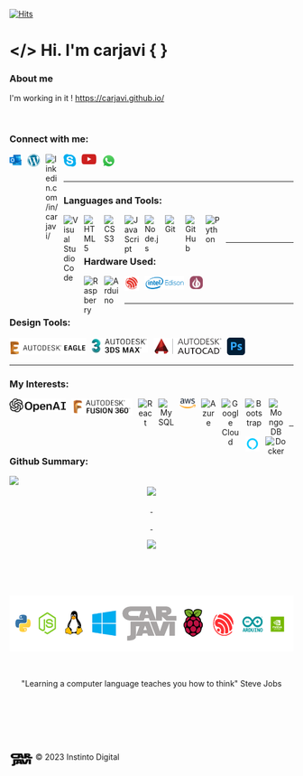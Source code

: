 <!-- Counter Visits:START -->

[![Hits](https://hits.seeyoufarm.com/api/count/incr/badge.svg?url=https%3A%2F%2Fgithub.com%2Fcarjavi%2Fhit-counter&count_bg=%2379C83D&title_bg=%23555555&icon=github.svg&icon_color=%23E7E7E7&title=Visitors%3A+Today%2FTotal&edge_flat=false)](https://hits.seeyoufarm.com)

<!-- Counter Visits:END -->

# </> Hi. I'm carjavi { }

### About me
I'm working in it !
https://carjavi.github.io/

<br>


### Connect with me:
<div>
  <a href="mailto:carjavi@hotmail.com"><img  align="left" alt="carjavi@hotmail.com" width="22px" style="padding-right:10px;" src="https://raw.githubusercontent.com/carjavi/carjavi/master/img/outlook.svg"/></a> 

  <a href="https://instintodigital.net"><img  align="left" alt="instintodigital.net/" width="22px" style="padding-right:10px;" src="https://raw.githubusercontent.com/carjavi/carjavi/master/img/wordpress.svg"/></a> 

  <a href="https://www.linkedin.com/in/carjavi"><img  align="left" alt="linkedin.com/in/carjavi/" width="22px" style="padding-right:10px;" src="https://cdn.jsdelivr.net/gh/devicons/devicon/icons/linkedin/linkedin-original.svg"/></a> 

  <a href="https://join.skype.com/invite/JbYFwnfy7UVc"><img  align="left" alt="join.skype.com/invite/JbYFwnfy7UVc" width="22px" style="padding-right:10px;" src="https://raw.githubusercontent.com/carjavi/carjavi/master/img/skype-icon.svg"/></a> 

  <a href="https://www.youtube.com/channel/UCuG7gHwGSb-3hRSI_5-2Tow"><img  align="left" alt="youtube.com/@carjavitube" width="26px" style="padding-right:10px;" src="./img/cdnlogo.com_youtube-icon.svg"/></a> 

  <a href="https://wa.me/+56986116068"><img  align="left" alt="wa.me/+56986116068" width="24px" style="padding-right:10px;" src="./img/cdnlogo.com_whatsapp-icon.svg"/></a>  
</div>
     
<br>

<br>


---
### Languages and Tools: <!-- faltan los de autodesk ++++++++++++++++++++++-->

<img align="left" alt="Visual Studio Code" width="26px" src="https://cdn.jsdelivr.net/gh/devicons/devicon/icons/vscode/vscode-original.svg" style="padding-right:10px;" />
<img align="left" alt="HTML5" width="26px" src="https://cdn.jsdelivr.net/gh/devicons/devicon/icons/html5/html5-original.svg" style="padding-right:10px;" />
<img align="left" alt="CSS3" width="26px" src="https://cdn.jsdelivr.net/gh/devicons/devicon/icons/css3/css3-original.svg" style="padding-right:10px;" />
<img align="left" alt="JavaScript" width="26px" src="https://cdn.jsdelivr.net/gh/devicons/devicon/icons/javascript/javascript-original.svg" style="padding-right:10px;" />
<img align="left" alt="Node.js" width="26px" src="https://cdn.jsdelivr.net/gh/devicons/devicon/icons/nodejs/nodejs-original.svg" style="padding-right:10px;" />
<img align="left" alt="Git" width="26px" src="https://cdn.jsdelivr.net/gh/devicons/devicon/icons/git/git-original.svg" style="padding-right:10px;" />
<img align="left" alt="GitHub" width="26px" src="https://user-images.githubusercontent.com/3369400/139448065-39a229ba-4b06-434b-bc67-616e2ed80c8f.png" style="padding-right:10px;" />
<img align="left" alt="Python" width="26px" src="https://cdn.jsdelivr.net/gh/devicons/devicon/icons/python/python-original.svg"  style="padding-right:10px;"/>

<img align="left" alt="" width="26px" style="padding-right:10px;" src="https://cdn.jsdelivr.net/gh/devicons/devicon/icons/sqlite/sqlite-original.svg" />

          
          
<br>

<br>

<!-- Design autodesk, Autocad, fusion, 3D studio, photoshop -->


---
### Hardware Used: 
<img align="left" alt="Raspberry" width="26px" src="https://cdn.jsdelivr.net/gh/devicons/devicon/icons/raspberrypi/raspberrypi-original.svg" style="padding-right:10px;" />

<img align="left" alt="Arduino" width="26px" style="padding-right:10px;" src="https://cdn.jsdelivr.net/gh/devicons/devicon/icons/arduino/arduino-original-wordmark.svg" />

<img  align="left" alt="ESP32" width="26px" style="padding-right:10px;" src="./img/espressif.svg"/> 

<img  align="left" alt="Intel Edison" width="70px" style="padding-right:10px;" src="./img/intel-edison.svg"/> 

<img  align="left" alt="Onion Omega2" width="23px" style="padding-right:10px;" src="./img/onion.png"/> 

<br>

<br>

---
### Design Tools:
<img  align="left" alt="Autodesk-eagle" width="136px" style="padding-right:10px;" src="./img/eagle_.png"/>
<img  align="left" alt="Autodesk-3Dstudio" width="100px" style="padding-right:10px;" src="./img/3max.png"/>
<img  align="left" alt="Autodesk-AutoCad" width="120px" style="padding-right:10px;" src="./img/auto-cad.svg"/>
<img  align="left" alt="Photoshop" width="32px" style="padding-right:10px;" src="./img/photoshop.svg"/>

<br>

<br>

---
### My Interests: 
<div class="row" align="center">
    <img  align="left" alt="openAI" width="100px" style="padding-right:10px;" src="./img/openAI.svg"/> 
    <img  align="left" alt="openAI" width="108px" style="padding-right:10px;" src="./img/fusion.png"/> 
    <img align="left" alt="React" width="26px" src="https://cdn.jsdelivr.net/gh/devicons/devicon/icons/react/react-original.svg" style="padding-right:10px;" />
    <img align="left" alt="MySQL" width="28px" src="https://cdn.jsdelivr.net/gh/devicons/devicon/icons/mysql/mysql-original.svg" style="padding-right:10px;" /> 
    <img align="left" alt="AWS" width="28px" src="./img/aws2.svg" style="padding-right:10px;" />
    <img align="left" alt="Azure" width="26px" style="padding-right:10px;" src="https://cdn.jsdelivr.net/gh/devicons/devicon/icons/azure/azure-original.svg" />
    <img align="left" alt="Google Cloud" width="32px" style="padding-right:10px;" src="https://cdn.jsdelivr.net/gh/devicons/devicon/icons/googlecloud/googlecloud-original.svg" />          
    <img align="left" alt="Bootstrap" width="32px" style="padding-right:10px;" src="https://cdn.jsdelivr.net/gh/devicons/devicon/icons/bootstrap/bootstrap-original.svg" />
    <img align="left" alt="" width="32px" style="padding-right:10px;" src="https://cdn.jsdelivr.net/gh/devicons/devicon/icons/bash/bash-original.svg" />
    <img align="left" alt="MongoDB" width="26px" src="https://cdn.jsdelivr.net/gh/devicons/devicon/icons/mongodb/mongodb-original.svg" style="padding-right:10px;" />
    <img  align="left" alt="Skill-Alexa" width="26px" style="padding-right:10px;" src="./img/alexa.svg"/>
    <img align="left" alt="Docker" width="38px" style="padding:0px 0px;"  src="https://cdn.jsdelivr.net/gh/devicons/devicon/icons/docker/docker-original.svg" />
     
</div>


<br>

<br>
     
          
---    
### Github Summary:   

<!-- Top Languages & GitHub Readme Stats:START -->

<div class="row" align="center">
  <div class="column" width="50%" >
    <a href="https://github.com/carjavi/github-readme-stats">
      <img width="45%" align="left" src="https://github-readme-stats.vercel.app/api/top-langs/?username=carjavi&layout=compact&hide=less,scss,smarty,pug" 
    </a>
  </div>
  <div class="column" width="50%" >
    <a href="https://github.com/carjavi/github-readme-stats">
      <img width="45%" align="center" src="https://github-readme-stats.vercel.app/api?username=carjavi&show_icons=true&hide_border=false&title_color=4D92F0&icon_color=ff652f&bg_color=ffffff&text_color=09131B&border_color=EBE8E7"    
    </a>
 </div>
</div>

<div class="row" align="center">
  <p>&nbsp;</p>
  <p>&nbsp; </p>
</div>

<!-- Contribuciones :Start-->
<div class="row" align="center">
  <div class="column" width="50%">
     <img align="center" src="https://github-readme-streak-stats.herokuapp.com/?user=carjavi"/>
  </div>
</div>
<!-- Contribuciones :END -->

<br>

<br>

<br>

<br>

<p align="center">
    <a href="https://instintodigital.net/" target="_blank"><img src="https://raw.githubusercontent.com/carjavi/carjavi/master/img/developer.png" height="100" alt="www.instintodigital.net"></a>
</p>
<br>
<p align="center">"Learning a computer language teaches you how to think" Steve Jobs </p>

<br>

<br>

<br>

<br>

<br>

<div>
  <p>
    <img  align="top" width="42" style="padding:0px 0px 0px 0px;" src="./img/carjavi.png"/>&nbsp;&copy; 2023 Instinto Digital
  </p>
</div>


